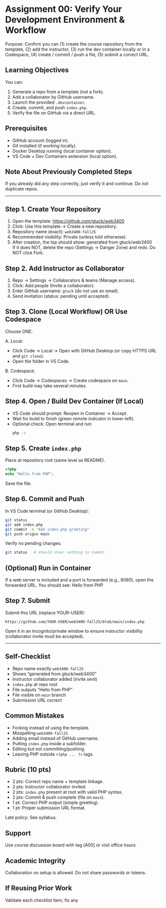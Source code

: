# Assignment 00: Verify Your Development Environment & Workflow

Purpose: Confirm you can (1) create the course repository from the template, (2) add the instructor, (3) run the dev container locally or in a Codespace, (4) create / commit / push a file, (5) submit a correct URL.

## Learning Objectives
You can:
1. Generate a repo from a template (not a fork).
2. Add a collaborator by GitHub username.
3. Launch the provided `.devcontainer`.
4. Create, commit, and push `index.php`.
5. Verify the file on GitHub via a direct URL.

## Prerequisites
- GitHub account (logged in).
- Git installed (if working locally).
- Docker Desktop running (local container option).
- VS Code + Dev Containers extension (local option).

## Note About Previously Completed Steps
If you already did any step correctly, just verify it and continue. Do not duplicate repos.

---

## Step 1. Create Your Repository
1. Open the template: https://github.com/gtuck/web3400
2. Click: Use this template → Create a new repository.
3. Repository name (exact): `web3400-fall25`
4. Recommended visibility: Private (unless told otherwise).
5. After creation, the top should show: generated from gtuck/web3400  
   If it does NOT, delete the repo (Settings → Danger Zone) and redo. Do NOT click Fork.

## Step 2. Add Instructor as Collaborator
1. Repo → Settings → Collaborators & teams (Manage access).
2. Click: Add people (Invite a collaborator).
3. Enter GitHub username: `gtuck` (do not use an email).
4. Send invitation (status: pending until accepted).

## Step 3. Clone (Local Workflow) OR Use Codespace
Choose ONE:

A. Local:
- Click Code → Local → Open with GitHub Desktop (or copy HTTPS URL and `git clone`).
- Open the folder in VS Code.

B. Codespace:
- Click Code → Codespaces → Create codespace on `main`.
- First build may take several minutes.

## Step 4. Open / Build Dev Container (If Local)
- VS Code should prompt: Reopen in Container → Accept.
- Wait for build to finish (green remote indicator in lower-left).
- Optional check: Open terminal and run:
  ```bash
  php -v
  ```

## Step 5. Create `index.php`
Place at repository root (same level as README).

```php
<?php
echo "Hello from PHP";
```

Save the file.

## Step 6. Commit and Push
In VS Code terminal (or GitHub Desktop):

```bash
git status
git add index.php
git commit -m "Add index.php greeting"
git push origin main
```

Verify no pending changes:

```bash
git status   # should show: nothing to commit
```

## (Optional) Run in Container
If a web server is included and a port is forwarded (e.g., 8080), open the forwarded URL. You should see: Hello from PHP

## Step 7. Submit
Submit this URL (replace YOUR-USER):

```
https://github.com/YOUR-USER/web3400-fall25/blob/main/index.php
```

Open it in an incognito/private window to ensure instructor visibility (collaborator invite must be accepted).

---

## Self-Checklist
- Repo name exactly `web3400-fall25`
- Shows “generated from gtuck/web3400”
- Instructor collaborator added (invite sent)
- `index.php` at repo root
- File outputs “Hello from PHP”
- File visible on `main` branch
- Submission URL correct

## Common Mistakes
- Forking instead of using the template.
- Misspelling `web3400-fall25`.
- Adding email instead of GitHub username.
- Putting `index.php` inside a subfolder.
- Editing but not committing/pushing.
- Leaving PHP outside `<?php ... ?>` tags.

## Rubric (10 pts)
- 2 pts: Correct repo name + template linkage.
- 2 pts: Instructor collaborator invited.
- 2 pts: `index.php` present at root with valid PHP syntax.
- 2 pts: Commit & push complete (file on `main`).
- 1 pt: Correct PHP output (simple greeting).
- 1 pt: Proper submission URL format.

Late policy: See syllabus.

## Support
Use course discussion board with tag [A00] or visit office hours.

## Academic Integrity
Collaboration on setup is allowed. Do not share passwords or tokens.

## If Reusing Prior Work
Validate each checklist item; fix any
